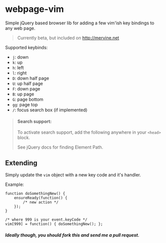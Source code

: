 # webpage-vim

Simple jQuery based browser lib for adding a few vim'ish key bindings to any web page.

> Currently beta, but included on http://mervine.net

Supported keybinds:

* `j`: down
* `k`: up
* `h`: left
* `l`: right
* `D`: down half page
* `U`: up half page
* `F`: down page
* `B`: up page
* `G`: page bottom
* `gg`: page top
* `/`: focus search box (if implemented)

> #### Search support:
> To activate search support, add the following anywhere in your `<head>` block.
>
>    <script>var searchElement = '[jQuery Element Path]';</script>
>
> See jQuery docs for finding Element Path.

## Extending

Simply update the `vim` object with a new key code and it's handler.

Example:

    function doSomethingNew() {
        ensureReady(function() {
            /* new action */
        });
    }

    /* where 999 is your event.keyCode */
    vim[999] = function() { doSomethingNew(); };

##### Ideally though, you should fork this and send me a pull request.

